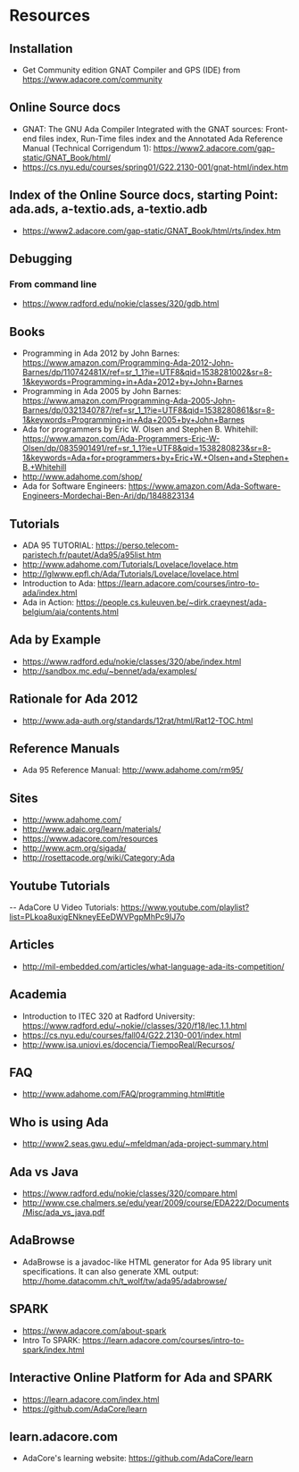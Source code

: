 # Resources

## Installation 
- Get Community edition GNAT Compiler and GPS (IDE) from https://www.adacore.com/community

## Online Source docs
- GNAT: The GNU Ada Compiler Integrated with the GNAT sources: Front-end files index, Run-Time files index and the Annotated Ada Reference Manual (Technical Corrigendum 1): https://www2.adacore.com/gap-static/GNAT_Book/html/
- https://cs.nyu.edu/courses/spring01/G22.2130-001/gnat-html/index.htm

## Index of the Online Source docs, starting Point: ada.ads, a-textio.ads, a-textio.adb
- https://www2.adacore.com/gap-static/GNAT_Book/html/rts/index.htm

## Debugging
### From command line
- https://www.radford.edu/nokie/classes/320/gdb.html

## Books
- Programming in Ada 2012 by John Barnes: https://www.amazon.com/Programming-Ada-2012-John-Barnes/dp/110742481X/ref=sr_1_1?ie=UTF8&qid=1538281002&sr=8-1&keywords=Programming+in+Ada+2012+by+John+Barnes
- Programming in Ada 2005 by John Barnes: https://www.amazon.com/Programming-Ada-2005-John-Barnes/dp/0321340787/ref=sr_1_1?ie=UTF8&qid=1538280861&sr=8-1&keywords=Programming+in+Ada+2005+by+John+Barnes
- Ada for programmers by Eric W. Olsen and Stephen B. Whitehill: https://www.amazon.com/Ada-Programmers-Eric-W-Olsen/dp/0835901491/ref=sr_1_1?ie=UTF8&qid=1538280823&sr=8-1&keywords=Ada+for+programmers+by+Eric+W.+Olsen+and+Stephen+B.+Whitehill
- http://www.adahome.com/shop/
- Ada for Software Engineers: https://www.amazon.com/Ada-Software-Engineers-Mordechai-Ben-Ari/dp/1848823134



## Tutorials
- ADA 95 TUTORIAL: https://perso.telecom-paristech.fr/pautet/Ada95/a95list.htm
- http://www.adahome.com/Tutorials/Lovelace/lovelace.htm
- http://lglwww.epfl.ch/Ada/Tutorials/Lovelace/lovelace.html
- Introduction to Ada: https://learn.adacore.com/courses/intro-to-ada/index.html
- Ada in Action: https://people.cs.kuleuven.be/~dirk.craeynest/ada-belgium/aia/contents.html


## Ada by Example
- https://www.radford.edu/nokie/classes/320/abe/index.html
- http://sandbox.mc.edu/~bennet/ada/examples/

## Rationale for Ada 2012
- http://www.ada-auth.org/standards/12rat/html/Rat12-TOC.html

## Reference Manuals
- Ada 95 Reference Manual: http://www.adahome.com/rm95/


## Sites
- http://www.adahome.com/
- http://www.adaic.org/learn/materials/
- https://www.adacore.com/resources
- http://www.acm.org/sigada/
- http://rosettacode.org/wiki/Category:Ada

## Youtube Tutorials
-- AdaCore U Video Tutorials: https://www.youtube.com/playlist?list=PLkoa8uxigENkneyEEeDWVPgpMhPc9IJ7o


## Articles
- http://mil-embedded.com/articles/what-language-ada-its-competition/


## Academia
- Introduction to ITEC 320 at Radford University: https://www.radford.edu/~nokie//classes/320/f18/lec.1.1.html
- https://cs.nyu.edu/courses/fall04/G22.2130-001/index.html
- http://www.isa.uniovi.es/docencia/TiempoReal/Recursos/

## FAQ
- http://www.adahome.com/FAQ/programming.html#title

## Who is using Ada
- http://www2.seas.gwu.edu/~mfeldman/ada-project-summary.html

## Ada vs Java
- https://www.radford.edu/nokie/classes/320/compare.html
- http://www.cse.chalmers.se/edu/year/2009/course/EDA222/Documents/Misc/ada_vs_java.pdf

## AdaBrowse
- AdaBrowse is a javadoc-like HTML generator for Ada 95 library unit specifications. It can also generate XML output: http://home.datacomm.ch/t_wolf/tw/ada95/adabrowse/

## SPARK
- https://www.adacore.com/about-spark
- Intro To SPARK: https://learn.adacore.com/courses/intro-to-spark/index.html

## Interactive Online Platform for Ada and SPARK
- https://learn.adacore.com/index.html
- https://github.com/AdaCore/learn

## learn.adacore.com
- AdaCore's learning website: https://github.com/AdaCore/learn